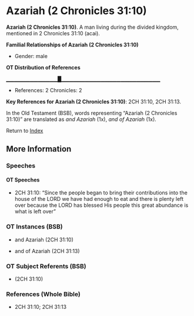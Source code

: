# Azariah (2 Chronicles 31:10)
**Azariah (2 Chronicles 31:10)**. 
A man living during the divided kingdom, mentioned in 2 Chronicles 31:10 (acai). 




**Familial Relationships of Azariah (2 Chronicles 31:10)**


* Gender: male


**OT Distribution of References**

▁▁▁▁▁▁▁▁▁▁▁▁▁█▁▁▁▁▁▁▁▁▁▁▁▁▁▁▁▁▁▁▁▁▁▁▁▁▁
* References: 2 Chronicles: 2



**Key References for Azariah (2 Chronicles 31:10)**: 
2CH 31:10, 2CH 31:13. 


In the Old Testament (BSB), words representing “Azariah (2 Chronicles 31:10)” are translated as 
*and Azariah* (1x), *and of Azariah* (1x). 




Return to [Index](00-Index.md)

## More Information

### Speeches

#### OT Speeches

* 2CH 31:10: “Since the people began to bring their contributions into the house of the LORD we have had enough to eat and there is plenty left over because the LORD has blessed His people this great abundance is what is left over”

### OT Instances (BSB)

* and Azariah (2CH 31:10)

* and of Azariah (2CH 31:13)



### OT Subject Referents (BSB)

*  (2CH 31:10)



### References (Whole Bible)

* 2CH 31:10; 2CH 31:13



